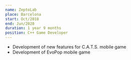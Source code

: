 ```yaml
---
name: ZeptoLab
place: Barcelona
start: Oct/2018
end: Jun/2020
duration: 1 year 9 months
position: C++ Game Developer
---
```


* Development of new features for C.A.T.S. mobile game
* Development of EvoPop mobile game